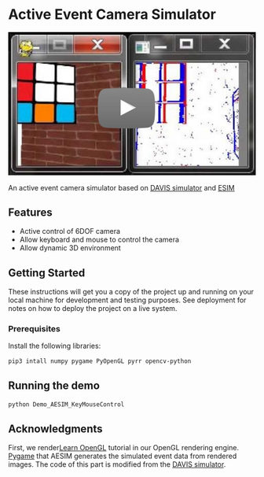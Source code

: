 # Active Event Camera Simulator
[![AESIM](pictures/video_screenshot.jpg)](https://youtu.be/1CFUxxfl1Hs)


An active event camera simulator based on [DAVIS simulator](https://github.com/uzh-rpg/rpg_davis_simulator) and [ESIM](https://github.com/uzh-rpg/rpg_esim)

## Features
* Active control of 6DOF camera
* Allow keyboard and mouse to control the camera
* Allow dynamic 3D environment

## Getting Started

These instructions will get you a copy of the project up and running on your local machine for development and testing purposes. See deployment for notes on how to deploy the project on a live system.

### Prerequisites

Install the following libraries:

```
pip3 intall numpy pygame PyOpenGL pyrr opencv-python
```

## Running the demo

```
python Demo_AESIM_KeyMouseControl
```

## Acknowledgments

First, we render[Learn OpenGL](https://learnopengl.com/) tutorial in our OpenGL rendering engine.
[Pygame](https://www.pygame.org)
that AESIM generates the simulated event data from rendered images. The code of this part is modified from the [DAVIS simulator](https://github.com/uzh-rpg/rpg_davis_simulator).
